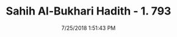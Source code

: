 ---
title        : "Sahih Al-Bukhari Hadith - 1. 793"
date         : 7/25/2018 1:51:43 PM
draft        : false
type         : "hadith"
layout       : "hadith"
BookCode     : "SHB"
VolumeNumber : "1"
HadithNumber : "793"
categories  :  ["Prayer Characteristics-Saying Tashahhud in first sitting"]
tags  :  ["Abdullah bin Malik bin Buhaina"]
---